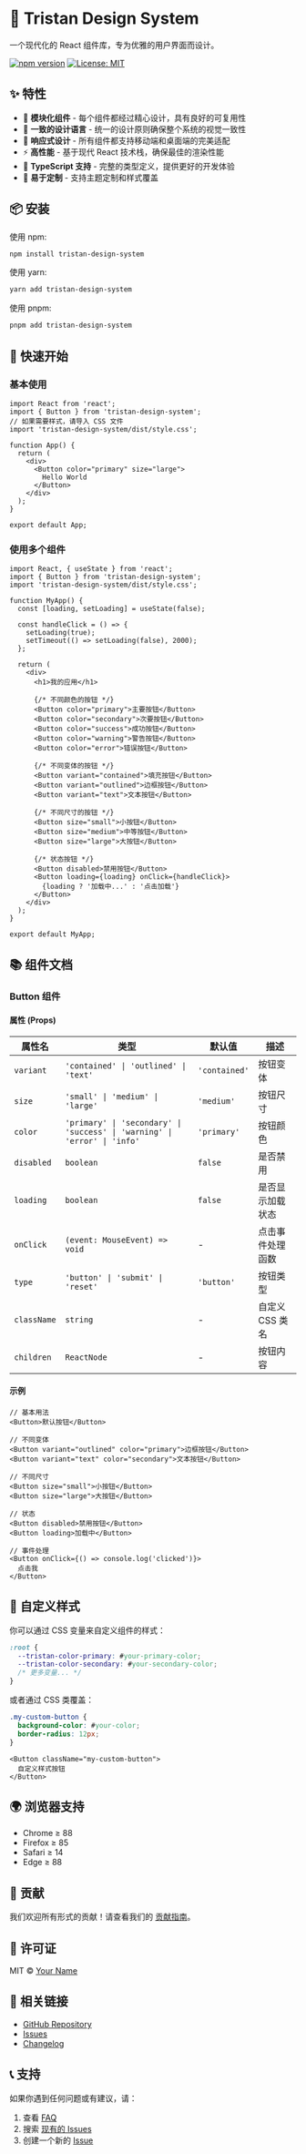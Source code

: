# 🎨 Tristan Design System

一个现代化的 React 组件库，专为优雅的用户界面而设计。

[![npm version](https://badge.fury.io/js/tristan-design-system.svg)](https://badge.fury.io/js/tristan-design-system)
[![License: MIT](https://img.shields.io/badge/License-MIT-yellow.svg)](https://opensource.org/licenses/MIT)

## ✨ 特性

- 🧩 **模块化组件** - 每个组件都经过精心设计，具有良好的可复用性
- 🎨 **一致的设计语言** - 统一的设计原则确保整个系统的视觉一致性
- 📱 **响应式设计** - 所有组件都支持移动端和桌面端的完美适配
- ⚡ **高性能** - 基于现代 React 技术栈，确保最佳的渲染性能
- 🔧 **TypeScript 支持** - 完整的类型定义，提供更好的开发体验
- 🎯 **易于定制** - 支持主题定制和样式覆盖

## 📦 安装

使用 npm:
```bash
npm install tristan-design-system
```

使用 yarn:
```bash
yarn add tristan-design-system
```

使用 pnpm:
```bash
pnpm add tristan-design-system
```

## 🚀 快速开始

### 基本使用

```tsx
import React from 'react';
import { Button } from 'tristan-design-system';
// 如果需要样式，请导入 CSS 文件
import 'tristan-design-system/dist/style.css';

function App() {
  return (
    <div>
      <Button color="primary" size="large">
        Hello World
      </Button>
    </div>
  );
}

export default App;
```

### 使用多个组件

```tsx
import React, { useState } from 'react';
import { Button } from 'tristan-design-system';
import 'tristan-design-system/dist/style.css';

function MyApp() {
  const [loading, setLoading] = useState(false);

  const handleClick = () => {
    setLoading(true);
    setTimeout(() => setLoading(false), 2000);
  };

  return (
    <div>
      <h1>我的应用</h1>
      
      {/* 不同颜色的按钮 */}
      <Button color="primary">主要按钮</Button>
      <Button color="secondary">次要按钮</Button>
      <Button color="success">成功按钮</Button>
      <Button color="warning">警告按钮</Button>
      <Button color="error">错误按钮</Button>
      
      {/* 不同变体的按钮 */}
      <Button variant="contained">填充按钮</Button>
      <Button variant="outlined">边框按钮</Button>
      <Button variant="text">文本按钮</Button>
      
      {/* 不同尺寸的按钮 */}
      <Button size="small">小按钮</Button>
      <Button size="medium">中等按钮</Button>
      <Button size="large">大按钮</Button>
      
      {/* 状态按钮 */}
      <Button disabled>禁用按钮</Button>
      <Button loading={loading} onClick={handleClick}>
        {loading ? '加载中...' : '点击加载'}
      </Button>
    </div>
  );
}

export default MyApp;
```

## 📚 组件文档

### Button 组件

#### 属性 (Props)

| 属性名 | 类型 | 默认值 | 描述 |
|--------|------|--------|------|
| `variant` | `'contained' \| 'outlined' \| 'text'` | `'contained'` | 按钮变体 |
| `size` | `'small' \| 'medium' \| 'large'` | `'medium'` | 按钮尺寸 |
| `color` | `'primary' \| 'secondary' \| 'success' \| 'warning' \| 'error' \| 'info'` | `'primary'` | 按钮颜色 |
| `disabled` | `boolean` | `false` | 是否禁用 |
| `loading` | `boolean` | `false` | 是否显示加载状态 |
| `onClick` | `(event: MouseEvent) => void` | - | 点击事件处理函数 |
| `type` | `'button' \| 'submit' \| 'reset'` | `'button'` | 按钮类型 |
| `className` | `string` | - | 自定义 CSS 类名 |
| `children` | `ReactNode` | - | 按钮内容 |

#### 示例

```tsx
// 基本用法
<Button>默认按钮</Button>

// 不同变体
<Button variant="outlined" color="primary">边框按钮</Button>
<Button variant="text" color="secondary">文本按钮</Button>

// 不同尺寸
<Button size="small">小按钮</Button>
<Button size="large">大按钮</Button>

// 状态
<Button disabled>禁用按钮</Button>
<Button loading>加载中</Button>

// 事件处理
<Button onClick={() => console.log('clicked')}>
  点击我
</Button>
```

## 🎨 自定义样式

你可以通过 CSS 变量来自定义组件的样式：

```css
:root {
  --tristan-color-primary: #your-primary-color;
  --tristan-color-secondary: #your-secondary-color;
  /* 更多变量... */
}
```

或者通过 CSS 类覆盖：

```css
.my-custom-button {
  background-color: #your-color;
  border-radius: 12px;
}
```

```tsx
<Button className="my-custom-button">
  自定义样式按钮
</Button>
```

## 🌍 浏览器支持

- Chrome ≥ 88
- Firefox ≥ 85
- Safari ≥ 14
- Edge ≥ 88

## 🤝 贡献

我们欢迎所有形式的贡献！请查看我们的 [贡献指南](CONTRIBUTING.md)。

## 📄 许可证

MIT © [Your Name](https://github.com/yourusername)

## 🔗 相关链接

- [GitHub Repository](https://github.com/wenchuanlilizhao/tristan-design-system)
- [Issues](https://github.com/wenchuanlilizhao/tristan-design-system/issues)
- [Changelog](CHANGELOG.md)

## 📞 支持

如果你遇到任何问题或有建议，请：

1. 查看 [FAQ](FAQ.md)
2. 搜索 [现有的 Issues](https://github.com/wenchuanlilizhao/tristan-design-system/issues)
3. 创建一个新的 [Issue](https://github.com/wenchuanlilizhao/tristan-design-system/issues/new)
